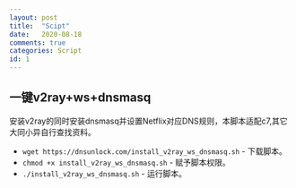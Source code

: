 ```yaml
---
layout: post
title:  "Scipt"
date:   2020-08-18
comments: true
categories: Script
id: 1
---
```


## 一键v2ray+ws+dnsmasq

安装v2ray的同时安装dnsmasq并设置Netflix对应DNS规则，本脚本适配c7,其它大同小异自行查找资料。

* `wget https://dnsunlock.com/install_v2ray_ws_dnsmasq.sh`  - 下载脚本。
* `chmod +x install_v2ray_ws_dnsmasq.sh`  - 赋予脚本权限。
* `./install_v2ray_ws_dnsmasq.sh`  - 运行脚本。

